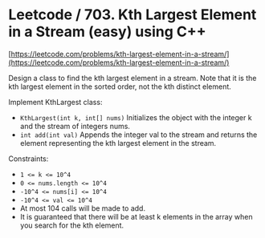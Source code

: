 # Leetcode / 703. Kth Largest Element in a Stream (easy) using C++

[https://leetcode.com/problems/kth-largest-element-in-a-stream/](https://leetcode.com/problems/kth-largest-element-in-a-stream/)

Design a class to find the kth largest element in a stream. Note that it is the kth largest element in the sorted order, not the kth distinct element.

Implement KthLargest class:

- `KthLargest(int k, int[] nums)` Initializes the object with the integer k and the stream of integers nums.
- `int add(int val)` Appends the integer val to the stream and returns the element representing the kth largest element in the stream.

Constraints:

- `1 <= k <= 10^4`
- `0 <= nums.length <= 10^4`
- `-10^4 <= nums[i] <= 10^4`
- `-10^4 <= val <= 10^4`
- At most 104 calls will be made to add.
- It is guaranteed that there will be at least k elements in the array when you search for the kth element.
